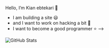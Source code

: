 Hello, I’m Kian ebtekari 👋
  - I am building a site :smiley:
  - and I want to work on hacking a bit :balloon:
  - I want to become a good programmer :star:
-->

![GitHub Stats](https://github-redme-stats.vercel.app/apl?username=curiousgrids$theme=radical)


